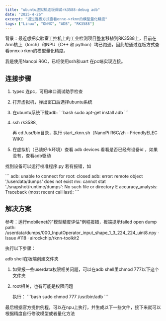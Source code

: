 ```yaml
---
title: "ubuntu虚拟机连板调试rk3588-debug adb"
date: "2025-4-26"
excerpt: "通过连板方式查看onnx->rknn的模型量化精度"
tags: ["Linux", "ONNX", "ADB", "RK3588"]
---
```



背景：最近想把实验室工控机上的工业检测项目整套移植到RK3588上，目前在Arm核上（torch）和NPU（C++ 和 python）均已跑通，因此想通过连板方式查看onnx->rknn的模型量化精度。

我是使用Nanopi R6C，已经使用ssh和uart 在pc端实现连接。

## 连接步骤

1. typec 连pc，可用串口调试助手检查

2. 打开虚拟机，弹出窗口后选择ubuntu系统

3. 在ubuntu系统下载adb: 
   \`\`\`bash
   sudo apt-get install adb
   \`\`\`

4. ssh rk3588,

   再 cd /usr/bin目录，执行 start_rknn.sh（NanoPi R6C/zh - FriendlyELEC WiKi）

5. 在虚拟机（已装好rk环境）查看 adb devices 看看是否已经有设备id ，如果没有，查看adb驱动

找到设备可以运行校准程序.py 若有报错，如

\`\`\`
adb: unable to connect for root: closed
adb: error: remote object '/userdata/dumps' does not exist
mv: cannot stat './snapshot/runtime/dumps': No such file or directory
E accuracy_analysis: Traceback (most recent call last):
\`\`\`

## 解决方案

参考：运行mobilenet的"模型精度评估"例程报错，板端提示failed open dump path: /userdata/dumps/000_InputOperator_input_shape_1_3_224_224_uint8.npy · Issue #118 · airockchip/rknn-toolkit2

执行以下步骤：
  
adb shell在板端创建文件夹

1. 如果报一些userdata权限相关问题，可以在adb shell里chmod 777以下这个文件夹

2. root相关，也有可能是权限问题

   执行：
   \`\`\`bash
   sudo chmod 777 /usr/bin/adb 
   \`\`\`

最后根据官方提供例程，可以在npu上执行，并生成以下一些文件，接下来就可以根据精度自行修改模型或者量化方法